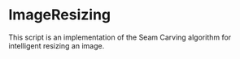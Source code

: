 ImageResizing
=============

This script is an implementation of the Seam Carving algorithm for intelligent resizing an image.
